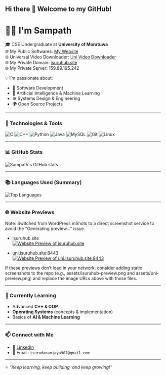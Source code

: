 ## Hi there 👋 Welcome to my GitHub!

# 👨‍💻 I'm Sampath

🎓 CSE Undergraduate at **University of Moratuwa**  
🌐 My Public Softwares: [My Website](https://isuruhub.site/)  
🌐 Universal Video Downloader: [Uni Video Downloader](https://uni.isuruhub.site:8443/)  
🌐 My Private Domain: [isuruhub.site](https://isuruhub.site/)                                                                            
🌐 My Private Server: 159.89.195.242                                                                                                 

💡 I’m passionate about:
- 🚀 Software Development  
- 🤖 Artificial Intelligence & Machine Learning  
- ⚙️ Systems Design & Engineering  
- 🌍 Open Source Projects  

---

### 🔧 Technologies & Tools
![C](https://img.shields.io/badge/-C-00599C?style=flat&logo=c&logoColor=white)
![C++](https://img.shields.io/badge/-C++-00599C?style=flat&logo=cplusplus&logoColor=white)
![Python](https://img.shields.io/badge/-Python-3776AB?style=flat&logo=python&logoColor=white)
![Java](https://img.shields.io/badge/-Java-007396?style=flat&logo=java&logoColor=white)
![MySQL](https://img.shields.io/badge/-MySQL-4479A1?style=flat&logo=mysql&logoColor=white)
![Git](https://img.shields.io/badge/-Git-F05032?style=flat&logo=git&logoColor=white)
![Linux](https://img.shields.io/badge/-Linux-FCC624?style=flat&logo=linux&logoColor=black)

---

### 📊 GitHub Stats
![Sampath's GitHub stats](https://github-readme-stats.vercel.app/api?username=isuru709&show_icons=true&theme=radical)

---

### 📚 Languages Used (Summary)
![Top Languages](https://github-readme-stats.vercel.app/api/top-langs/?username=isuru709&layout=compact&theme=radical)

---

### 🌐 Website Previews
Note: Switched from WordPress mShots to a direct screenshot service to avoid the “Generating preview…” issue.

- isuruhub.site  
  [![Website Preview of isuruhub.site](https://image.thum.io/get/width/1000/https://isuruhub.site)](https://isuruhub.site)

- uni.isuruhub.site:8443  
  [![Website Preview of uni.isuruhub.site:8443](https://image.thum.io/get/width/1000/https://uni.isuruhub.site:8443)](https://uni.isuruhub.site:8443)

If these previews don’t load in your network, consider adding static screenshots to the repo (e.g., assets/isuruhub-preview.png and assets/uni-preview.png) and replace the image URLs above with those files.

---

### 🌱 Currently Learning
- Advanced **C++ & OOP**  
- **Operating Systems** (concepts & implementation)  
- Basics of **AI & Machine Learning**  

---

### 📫 Connect with Me
- 💼 [LinkedIn](https://www.linkedin.com/in/isuru-sampath-563095245/) 
- 📧 Email: `isurudananjaya907@gmail.com`  

---

⭐️ *“Keep learning, keep building, and keep growing!”*
